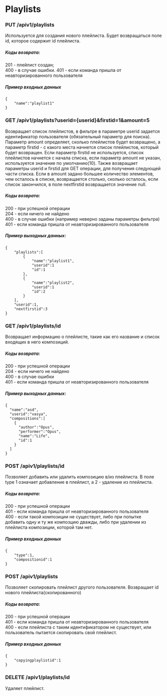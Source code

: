 # Playlists

### PUT /apiv1/playlists

Используется для создания нового плейлиста. Будет возвращаться поле id, которое содержит id плейлиста.

##### Коды возврата:
201 - плейлист создан;<br />
400 - в случае ошибки.
401 - если команда пришла от неавторизированного пользователя<br />

##### Пример входных данных
    {
        "name":"playlist1"
    }

### GET /apiv1/playlists?userid={userid}&firstid=1&amount=5

Возвращает список плейлистов, в фильтре в параметре userid задается идентификатор пользователя
(обязательный параметр для поиска). Параметр amount определяет, сколько плейлистов будет возвращено, 
а параметр firstid - с какого места начнется список плейлистов, который будет возвращен. Если параметр
firstid не используется, список плейлистов начнется с начала списка, если параметр amount не указан,
используется значение по умолчанию(10). Также возвращает параметры userid и firstid для GET операции,
для получения следующей части списка. Если в amount задано большее количество элементов, чем осталось в списке,
возвращается столько, сколько осталось, если список закончился, в поле nextfirstid возвращается значение null.

##### Коды возврата:
200 - при успешной операции<br />
204 - если ничего не найдено<br />
400 - в случае ошибки (например неверно заданы параметры фильтра)<br />
401 - если команда пришла от неавторизированного пользователя<br />

##### Пример выходных данных:
    {
        "playlists":[
            {
                "name":"playlist1",
                "userid":1
                "id":1
            },
            {
                "name":"playlist2",
                "userid":1
                "id":2
            }
        ],
        "userid":1,
        "nextfirstid":3
    }

### GET /apiv1/playlists/id

Возвращает информацию о плейлисте, такие как его название и список входящих в него композиций.

##### Коды возврата:
200 - при успешной операции<br />
204 - если ничего не найдено<br />
400 - в случае ошибки<br />
401 - если команда пришла от неавторизированного пользователя<br />

##### Пример выходных данных:
    {
      "name":"asd",
      "userid":"vasya",
      "compositions":[
        {
          "author":"Opus",
          "performer":"Opus",
          "name":"Life",
          "id":1
        }
      ]
    }

    
### POST /apiv1/playlists/id

Позволяет добавить или удалить композицию в/из плейлиста. В поле type 1 означает добавление в плейлист,
а 2 - удаление из плейлиста.

##### Коды возврата:
200 - при успешной операции<br />
401 - если команда пришла от неавторизированного пользователя<br />
400 - если такой композиции не существует, либо при попытке добавить одну и ту же композцию дважды, либо при 
удалении из плейлиста композиции, которой там нет.

##### Пример входных данных
    {
        "type":1,
        "compositionid":1
    }
    
### POST /apiv1/playlists

Позволяет скопировать плейлист другого пользователя. Возвращает id нового плейлиста(скопированного)

##### Коды возврата:
200 - при успешной операции<br />
401 - если команда пришла от неавторизированного пользователя<br />
400 - если плейлиста с таким идентификатором не существует, или пользователь пытается скопировать свой плейлист.

##### Пример входных данных
    {
        "copyingplaylistid":1
    }

### DELETE /apiv1/playlists/id

Удаляет плейлист.
